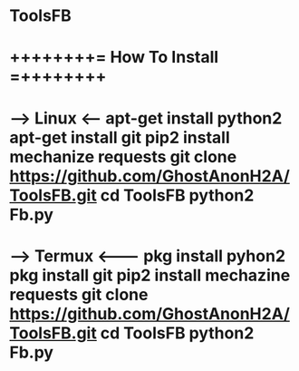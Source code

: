 # ToolsFB
++++++++= How To Install =++++++++
====================================
--> Linux <--
apt-get install python2
apt-get install git
pip2 install mechanize requests
git clone https://github.com/GhostAnonH2A/ToolsFB.git
cd ToolsFB
python2 Fb.py
====================================
--> Termux <---
pkg install pyhon2
pkg install git
pip2 install mechazine requests
git clone https://github.com/GhostAnonH2A/ToolsFB.git
cd ToolsFB
python2 Fb.py
====================================
